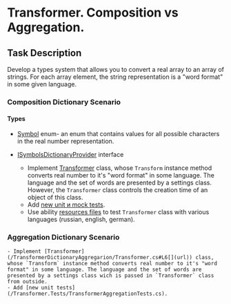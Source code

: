 # Transformer. Composition vs Aggregation.

## Task Description

Develop a types system that allows you to convert a real array to an array of strings. For each array element, the string representation is a "word format" in some given language.

### Composition Dictionary Scenario

#### Types
- [Symbol](TransformerDictionaryComposition/Sympol) enum- an enum that contains values for all possible characters in the real number representation.
- [ISymbolsDictionaryProvider](TransformerDictionaryComposition/ISymbolsDictionaryProvider) interface 



    - Implement [Transformer](/TransformerDictionaryComposition/Transformer.cs#L5) class, whose `Transform` instance method converts real number to it's "word format" in some language. The language and the set of words are presented by a settings class. However, the `Transformer` class controls the creation time of an object of this class.
    - Add [new unit и mock tests](/Transformer.Tests/TransformerCompositionTests.cs).
    - Use ability [resources files](https://docs.microsoft.com/en-us/dotnet/core/extensions/work-with-resx-files-programmatically) to test `Transformer` class with various languages (russian, english, german). 

### Aggregation Dictionary Scenario

    - Implement [Transformer](/TransformerDictionaryAggregarion/Transformer.cs#L6[](url)) class, whose `Transform` instance method converts real number to it's "word format" in some language. The language and the set of words are presented by a settings class wich is passed in `Transformer` class from outside.
    - Add [new unit tests](/Transformer.Tests/TransformerAggregationTests.cs).
